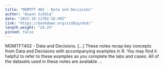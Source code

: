 ```yaml
---
title: "MGMTFT 402 - Data and Decisions"
author: "Auyon Siddiq"
date: "2022-10-11T02:16:49Z"
link: "https://bookdown.org/siddiq/dnd/"
length_weight: "24.2%"
pinned: false
---
```


MGMTFT402 - Data and Decisions. [...] These notes recap key concepts from Data and Decisions with accompanying examples in R. You may find it helpful to refer to these examples as you complete the labs and cases. All of the datasets used in these notes are available ...
